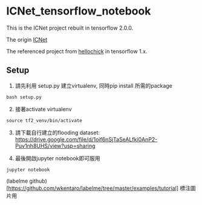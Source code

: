 # ICNet_tensorflow_notebook
This is the ICNet project rebuilt in tensorflow 2.0.0. 

The origin [ICNet](https://github.com/hszhao/ICNet)

The referenced project from [hellochick](https://github.com/hellochick/ICNet-tensorflow) in tensorflow 1.x.

## Setup

1. 請先利用 setup.py 建立virtualenv, 同時pip install 所需的package

```
bash setup.py
```

2. 接著activate virtualenv

```
source tf2_venv/bin/activate
```

3. 請下載自行建立的flooding dataset: https://drive.google.com/file/d/1oif6nSjTaSeALfki0AnP2-Puv1nh8UHS/view?usp=sharing

4. 最後開啟jupyter notebook即可服用
```
jupyter notebook
```

(labelme github)[https://github.com/wkentaro/labelme/tree/master/examples/tutorial] 標注圖片用
